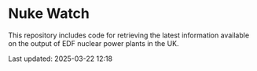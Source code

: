 # Nuke Watch

This repository includes code for retrieving the latest information available on the output of EDF nuclear power plants in the UK.

Last updated: 2025-03-22 12:18